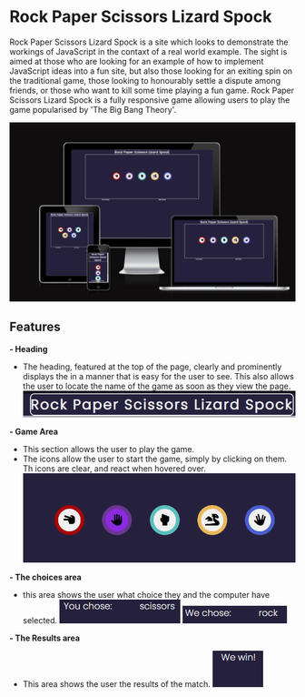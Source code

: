# Rock Paper Scissors Lizard Spock

Rock Paper Scissors Lizard Spock is a site which looks to demonstrate the workings of JavaScript in the contaxt of a real world example.  The sight is aimed at those who are looking for an example of how to implement JavaScript ideas into a fun site, but also those looking for an exiting spin on the traditional game, those looking to honourably settle a dispute among friends, or those who want to kill some time playing a fun game. Rock Paper Scissors Lizard Spock is a fully responsive game allowing users to play the game popularised by 'The Big Bang Theory'.

![](assets/images/responsive.png)

## Features

**- Heading**

- The heading, featured at the top of the page, clearly and prominently displays the in a manner that is easy for the user to see. This also allows the user to locate the name of the game as soon as they view the page.
![](assets/images/Heading.png)

**- Game Area**

- This section allows the user to play the game.
- The icons allow the user to start the game, simply by clicking on them. Th icons are clear, and react when hovered over.
![](assets/images/Icons.png)

**- The choices area**

- this area shows the user what choice they and the computer have selected.
![](assets/images/uChoice.png) ![](assets/images/pcChoice.png)

**- The Results area**

- This area shows the user the results of the match.
![](assets/images/Winner.png)
